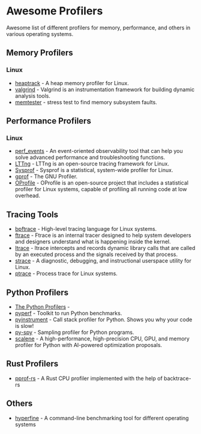 # Awesome Profilers
Awesome list of different profilers for memory, performance, and others in various operating systems.

## Memory Profilers
### Linux
* [heaptrack](https://github.com/KDE/heaptrack) - A heap memory profiler for Linux.
* [valgrind](https://valgrind.org/) - Valgrind is an instrumentation framework for building dynamic analysis tools.
* [memtester](https://linux.die.net/man/8/memtester) - stress test to find memory subsystem faults.

## Performance Profilers
### Linux
* [perf_events](https://www.brendangregg.com/perf.html) - An event-oriented observability tool that can help you solve advanced performance and troubleshooting functions.
* [LTTng](https://lttng.org/) - LTTng is an open-source tracing framework for Linux.
* [Sysprof](https://www.sysprof.com/) - Sysprof is a statistical, system-wide profiler for Linux.
* [gprof](https://ftp.gnu.org/old-gnu/Manuals/gprof-2.9.1/html_mono/gprof.html) - The GNU Profiler.
* [OProfile](https://oprofile.sourceforge.io/) - OProfile is an open-source project that includes a statistical profiler for Linux systems, capable of profiling all running code at low overhead.

## Tracing Tools
* [bpftrace](https://bpftrace.org/) - High-level tracing language for Linux systems.
* [ftrace](https://www.kernel.org/doc/html/v5.0/trace/ftrace.html) - Ftrace is an internal tracer designed to help system developers and designers understand what is happening inside the kernel.
* [ltrace](https://ltrace.org/) - ltrace intercepts and records dynamic library calls that are called by an executed process and the signals received by that process.
* [strace](https://github.com/strace/strace) - A diagnostic, debugging, and instructional userspace utility for Linux.
* [ptrace](https://man7.org/linux/man-pages/man2/ptrace.2.html) - Process trace for Linux systems.

## Python Profilers
* [The Python Profilers](https://docs.python.org/3/library/profile.html) -
* [pyperf](https://github.com/psf/pyperf) - Toolkit to run Python benchmarks.
* [pyinstrument](https://github.com/joerick/pyinstrument) - Call stack profiler for Python. Shows you why your code is slow!
* [py-spy](https://github.com/benfred/py-spy) - Sampling profiler for Python programs.
* [scalene](https://github.com/plasma-umass/scalene) - A high-performance, high-precision CPU, GPU, and memory profiler for Python with AI-powered optimization proposals.

## Rust Profilers
* [pprof-rs](https://github.com/tikv/pprof-rs) - A Rust CPU profiler implemented with the help of backtrace-rs
  
## Others
* [hyperfine](https://github.com/sharkdp/hyperfine) - A command-line benchmarking tool for different operating systems
